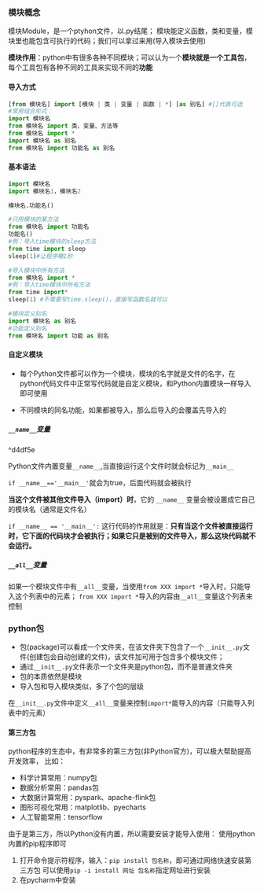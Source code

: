 
### 模块概念

模块Module，是一个ptyhon文件，以.py结尾；
模块能定义函数，类和变量，模块里也能包含可执行的代码；我们可以拿过来用(导入模块去使用)

**模块作用**：python中有很多各种不同模块；可以认为一个**模块就是一个工具包**，每个工具包有各种不同的工具来实现不同的**功能**

#### 导入方式

```python
[from 模块名] import [模块 | 类 | 变量 | 函数 | *] [as 别名] #[]代表可选
#常用组合形式：
import 模块名
from 模块名 import 类、变量、方法等
from 模块名 import *
import 模块名 as 别名
from 模块名 import 功能名 as 别名
```

#### 基本语法

```python
import 模块名
import 模块名1，模块名2

模块名.功能名()

#只用模块的某方法
from 模块名 import 功能名
功能名()
#例：导入time模块的sleep方法
from time import sleep
sleep(1)#让程序睡1秒

#导入模块中所有方法
from 模块名 import *
#例：导入time模块中所有方法
from time import*
sleep(1) #不需要写time.sleep()，直接写函数名就可以

#模块定义别名
import 模块名 as 别名
#功能定义别名
from 模块名 import 功能 as 别名
```

#### 自定义模块

- 每个Python文件都可以作为一个模块，模块的名字就是文件的名字，在python代码文件中正常写代码就是自定义模块，和Python内置模块一样导入即可使用

- 不同模块的同名功能，如果都被导入，那么后导入的会覆盖先导入的

##### `__name__`变量

^d4df5e

Python文件内置变量`__name__`,当直接运行这个文件时就会标记为`__main__`

`if __name__=='__main__'`就会为true，后面代码就会被执行

**当这个文件被其他文件导入（import）时**，它的 `__name__` 变量会被设置成它自己的模块名（通常是文件名）

`if __name__ == '__main__':` 这行代码的作用就是：**只有当这个文件被直接运行时，它下面的代码块才会被执行；如果它只是被别的文件导入，那么这块代码就不会运行。**

##### `__all__`变量

如果一个模块文件中有`__all__`变量，当使用`from XXX import *`导入时，只能导入这个列表中的元素；
`from XXX import *`导入的内容由`__all__`变量这个列表来控制 

### python包

- 包(package)可以看成一个文件夹，在该文件夹下包含了一个`__init__.py`文件(创建包会自动创建的文件)，该文件加可用于包含多个模块文件；
- 通过`__init__.py`文件表示一个文件夹是python包，而不是普通文件夹
- 包的本质依然是模块
- 导入包和导入模块类似，多了个包的层级

在`__init__.py`文件中定义`__all__`变量来控制`import*`能导入的内容（只能导入列表中的元素）

#### 第三方包

python程序的生态中，有非常多的第三方包(非Python官方)，可以极大帮助提高开发效率，
比如：
- 科学计算常用：numpy包 
- 数据分析常用：pandas包
- 大数据计算常用：pyspark、apache-flink包
- 图形可视化常用：matplotlib、pyecharts
- 人工智能常用：tensorflow

由于是第三方，所以Python没有内置，所以需要安装才能导入使用：
使用python内置的pip程序即可
1. 打开命令提示符程序，输入：`pip install 包名称`，即可通过网络快速安装第三方包
可以使用`pip -i install 网址 包名称`指定网址进行安装
2. 在pycharm中安装

